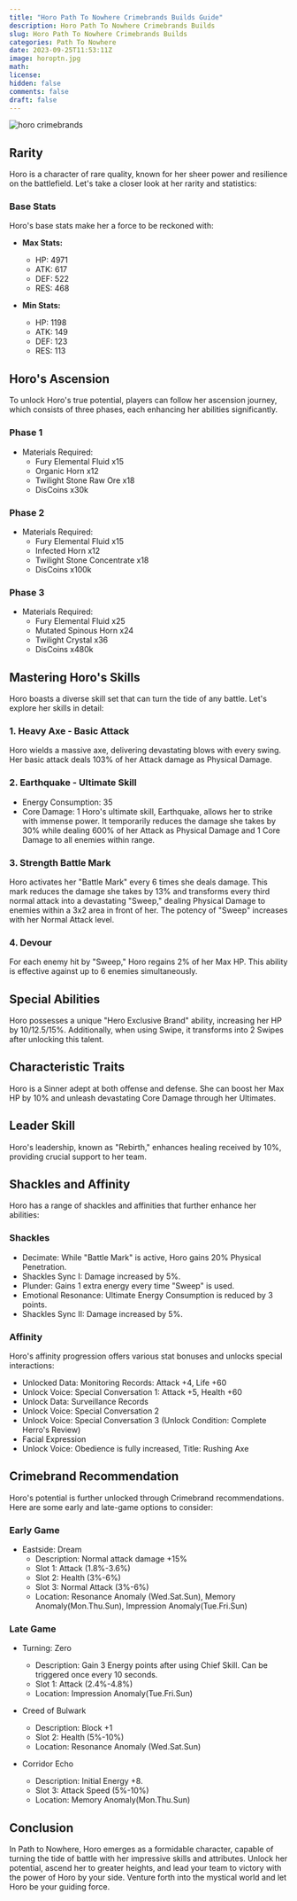 ```yaml
---
title: "Horo Path To Nowhere Crimebrands Builds Guide"
description: Horo Path To Nowhere Crimebrands Builds
slug: Horo Path To Nowhere Crimebrands Builds
categories: Path To Nowhere
date: 2023-09-25T11:53:11Z
image: horoptn.jpg
math: 
license: 
hidden: false
comments: false
draft: false
---
```


![horo crimebrands](horoptn.jpg)

## Rarity

Horo is a character of rare quality, known for her sheer power and resilience on the battlefield. Let's take a closer look at her rarity and statistics:


### Base Stats
Horo's base stats make her a force to be reckoned with:

- **Max Stats:**
  - HP: 4971
  - ATK: 617
  - DEF: 522
  - RES: 468

- **Min Stats:**
  - HP: 1198
  - ATK: 149
  - DEF: 123
  - RES: 113

## Horo's Ascension

To unlock Horo's true potential, players can follow her ascension journey, which consists of three phases, each enhancing her abilities significantly.

### Phase 1
- Materials Required:
  - Fury Elemental Fluid x15
  - Organic Horn x12
  - Twilight Stone Raw Ore x18
  - DisCoins x30k

### Phase 2
- Materials Required:
  - Fury Elemental Fluid x15
  - Infected Horn x12
  - Twilight Stone Concentrate x18
  - DisCoins x100k

### Phase 3
- Materials Required:
  - Fury Elemental Fluid x25
  - Mutated Spinous Horn x24
  - Twilight Crystal x36
  - DisCoins x480k

## Mastering Horo's Skills

Horo boasts a diverse skill set that can turn the tide of any battle. Let's explore her skills in detail:

### 1. Heavy Axe - Basic Attack
Horo wields a massive axe, delivering devastating blows with every swing. Her basic attack deals 103% of her Attack damage as Physical Damage.

### 2. Earthquake - Ultimate Skill
- Energy Consumption: 35
- Core Damage: 1
Horo's ultimate skill, Earthquake, allows her to strike with immense power. It temporarily reduces the damage she takes by 30% while dealing 600% of her Attack as Physical Damage and 1 Core Damage to all enemies within range.

### 3. Strength Battle Mark
Horo activates her "Battle Mark" every 6 times she deals damage. This mark reduces the damage she takes by 13% and transforms every third normal attack into a devastating "Sweep," dealing Physical Damage to enemies within a 3x2 area in front of her. The potency of "Sweep" increases with her Normal Attack level.

### 4. Devour
For each enemy hit by "Sweep," Horo regains 2% of her Max HP. This ability is effective against up to 6 enemies simultaneously.

## Special Abilities

Horo possesses a unique "Hero Exclusive Brand" ability, increasing her HP by 10/12.5/15%. Additionally, when using Swipe, it transforms into 2 Swipes after unlocking this talent.

## Characteristic Traits

Horo is a Sinner adept at both offense and defense. She can boost her Max HP by 10% and unleash devastating Core Damage through her Ultimates.

## Leader Skill

Horo's leadership, known as "Rebirth," enhances healing received by 10%, providing crucial support to her team.

## Shackles and Affinity

Horo has a range of shackles and affinities that further enhance her abilities:

### Shackles
- Decimate: While "Battle Mark" is active, Horo gains 20% Physical Penetration.
- Shackles Sync I: Damage increased by 5%.
- Plunder: Gains 1 extra energy every time "Sweep" is used.
- Emotional Resonance: Ultimate Energy Consumption is reduced by 3 points.
- Shackles Sync II: Damage increased by 5%.

### Affinity
Horo's affinity progression offers various stat bonuses and unlocks special interactions:

- Unlocked Data: Monitoring Records: Attack +4, Life +60
- Unlock Voice: Special Conversation 1: Attack +5, Health +60
- Unlock Data: Surveillance Records
- Unlock Voice: Special Conversation 2
- Unlock Voice: Special Conversation 3 (Unlock Condition: Complete Herro's Review)
- Facial Expression
- Unlock Voice: Obedience is fully increased, Title: Rushing Axe

## Crimebrand Recommendation

Horo's potential is further unlocked through Crimebrand recommendations. Here are some early and late-game options to consider:

### Early Game
- Eastside: Dream
  - Description: Normal attack damage +15%
  - Slot 1: Attack (1.8%-3.6%)
  - Slot 2: Health (3%-6%)
  - Slot 3: Normal Attack (3%-6%)
  - Location: Resonance Anomaly (Wed.Sat.Sun), Memory Anomaly(Mon.Thu.Sun), Impression Anomaly(Tue.Fri.Sun)

### Late Game
- Turning: Zero
  - Description: Gain 3 Energy points after using Chief Skill. Can be triggered once every 10 seconds.
  - Slot 1: Attack (2.4%-4.8%)
  - Location: Impression Anomaly(Tue.Fri.Sun)

- Creed of Bulwark
  - Description: Block +1
  - Slot 2: Health (5%-10%)
  - Location: Resonance Anomaly (Wed.Sat.Sun)

- Corridor Echo
  - Description: Initial Energy +8.
  - Slot 3: Attack Speed (5%-10%)
  - Location: Memory Anomaly(Mon.Thu.Sun)

## Conclusion

In Path to Nowhere, Horo emerges as a formidable character, capable of turning the tide of battle with her impressive skills and attributes. Unlock her potential, ascend her to greater heights, and lead your team to victory with the power of Horo by your side. Venture forth into the mystical world and let Horo be your guiding force.
